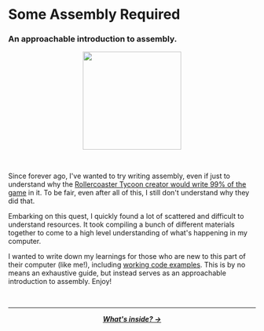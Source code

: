 # Some Assembly Required

### An approachable introduction to assembly.

<p align="center">
  <img height="200" src="https://cloud-1b2fvx8fc-hack-club-bot.vercel.app/0cover.png">
</p>
<br />

Since forever ago, I've wanted to try writing assembly, even if just to understand why the [Rollercoaster Tycoon creator would write 99% of the game](https://en.wikipedia.org/wiki/RollerCoaster_Tycoon_(video_game)#:~:text=Sawyer%20wrote%2099%25%20of%20the,%2C%20rendering%2C%20and%20paint%20programs.) in it. To be fair, even after all of this, I still don't understand why they did that.

Embarking on this quest, I quickly found a lot of scattered and difficult to understand resources. It took compiling a bunch of different materials together to come to a high level understanding of what's happening in my computer.

I wanted to write down my learnings for those who are new to this part of their computer (like me!), including [working code examples](/code). This is by no means an exhaustive guide, but instead serves as an approachable introduction to assembly. Enjoy!

<br />

---

<p align="center">
  <em>
    <b>
      <a href="/guide/table-of-contents.md">
        What's inside? →
      </a>
    </b>
  </em>
</p>
